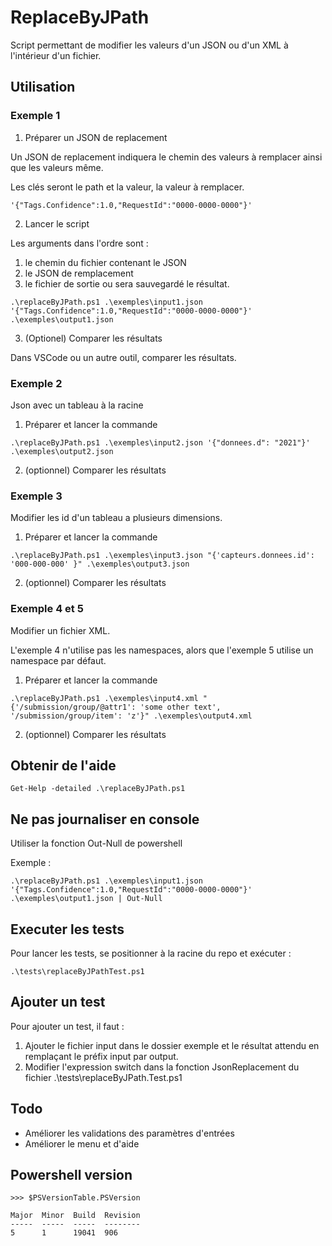 # ReplaceByJPath

Script permettant de modifier les valeurs d'un JSON ou d'un XML à l'intérieur d'un fichier.

## Utilisation

### Exemple 1

1. Préparer un JSON de replacement

Un JSON de replacement indiquera le chemin des valeurs à remplacer ainsi que les valeurs même.

Les clés seront le path et la valeur, la valeur à remplacer.

```
'{"Tags.Confidence":1.0,"RequestId":"0000-0000-0000"}'
```

2. Lancer le script

Les arguments dans l'ordre sont :
1. le chemin du fichier contenant le JSON
2. le JSON de remplacement
3. le fichier de sortie ou sera sauvegardé le résultat.

```
.\replaceByJPath.ps1 .\exemples\input1.json '{"Tags.Confidence":1.0,"RequestId":"0000-0000-0000"}' .\exemples\output1.json
```

3. (Optionel) Comparer les résultats

Dans VSCode ou un autre outil, comparer les résultats.

### Exemple 2

Json avec un tableau à la racine

1. Préparer et lancer la commande

```
.\replaceByJPath.ps1 .\exemples\input2.json '{"donnees.d": "2021"}' .\exemples\output2.json
```

2. (optionnel) Comparer les résultats

### Exemple 3

Modifier les id d'un tableau a plusieurs dimensions.

1. Préparer et lancer la commande

```
.\replaceByJPath.ps1 .\exemples\input3.json "{'capteurs.donnees.id': '000-000-000' }" .\exemples\output3.json
```

2. (optionnel) Comparer les résultats

### Exemple 4 et 5

Modifier un fichier XML.

L'exemple 4 n'utilise pas les namespaces, alors que l'exemple 5 utilise un namespace par défaut.

1. Préparer et lancer la commande
```
.\replaceByJPath.ps1 .\exemples\input4.xml "{'/submission/group/@attr1': 'some other text', '/submission/group/item': 'z'}" .\exemples\output4.xml
```

2. (optionnel) Comparer les résultats

## Obtenir de l'aide

```
Get-Help -detailed .\replaceByJPath.ps1
```

## Ne pas journaliser en console

Utiliser la fonction Out-Null de powershell

Exemple :
```
.\replaceByJPath.ps1 .\exemples\input1.json '{"Tags.Confidence":1.0,"RequestId":"0000-0000-0000"}' .\exemples\output1.json | Out-Null
```

## Executer les tests

Pour lancer les tests, se positionner à la racine du repo et exécuter :

```
.\tests\replaceByJPathTest.ps1
```

## Ajouter un test

Pour ajouter un test, il faut :
1. Ajouter le fichier input dans le dossier exemple et le résultat attendu en remplaçant le préfix input par output.
2. Modifier l'expression switch dans la fonction JsonReplacement du fichier .\tests\replaceByJPath.Test.ps1

## Todo

- Améliorer les validations des paramètres d'entrées
- Améliorer le menu et d'aide

## Powershell version

```
>>> $PSVersionTable.PSVersion

Major  Minor  Build  Revision
-----  -----  -----  --------
5      1      19041  906
```
